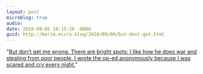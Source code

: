 ```yaml
---
layout: post
microblog: true
audio: 
date: 2018-09-05 19:15:26 -0800
guid: http://kerim.micro.blog/2018/09/06/but-dont-get.html
---
```

"[But don’t get me wrong. There are bright spots: I like how he does war and stealing from poor people. I wrote the op-ed anonymously because I was scared and cry every night.](https://theslot.jezebel.com/i-wrote-the-op-ed-1828840708)"
